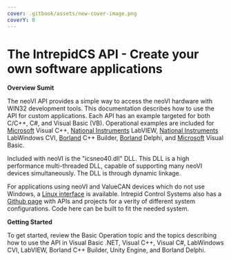 ```yaml
---
cover: .gitbook/assets/new-cover-image.png
coverY: 0
---
```


# The IntrepidCS API - Create your own software applications

**Overview Sumit**

The neoVI API provides a simple way to access the neoVI hardware with WIN32 development tools. This documentation describes how to use the API for custom applications. Each API has an example targeted for both C/C++, C#, and Visual Basic (VB). Operational examples are included for [Microsoft](http://www.microsoft.com) Visual C++, [National Instruments](http://www.ni.com) LabVIEW, [National Instruments](http://www.ni.com) LabWindows CVI, [Borland](http://www.borland.com) C++ Builder, [Borland](http://www.borland.com) Delphi, and [Microsoft](http://www.microsoft.com) Visual Basic.

Included with neoVI is the "icsneo40.dll" DLL. This DLL is a high performance multi-threaded DLL, capable of supporting many neoVI devices simultaneously. The DLL is through dynamic linkage.

For applications using neoVI and ValueCAN devices which do not use Windows, a [Linux interface](http://intrepidcs.com/support/ICSDocumentation/neoAPILinux/LinuxFrameMain.htm) is available. Intrepid Control Systems also has a [Github page](https://github.com/intrepidcs/) with APIs and projects for a verity of different system configurations. Code here can be built to fit the needed system.

**Getting Started**

To get started, review the Basic Operation topic and the topics describing how to use the API in Visual Basic .NET, Visual C++, Visual C#, LabWindows CVI, LabVIEW, Borland C++ Builder, Unity Engine, and Borland Delphi.
